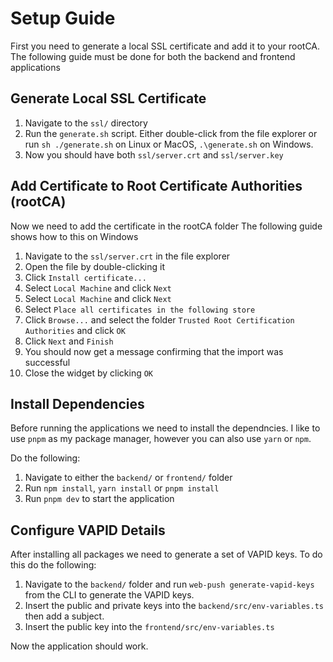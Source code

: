 # Setup Guide

First you need to generate a local SSL certificate and add it to your rootCA. The following guide must be done for both the backend and frontend applications

## Generate Local SSL Certificate

1. Navigate to the `ssl/` directory
2. Run the `generate.sh` script. Either double-click from the file explorer or run `sh ./generate.sh` on Linux or MacOS, `.\generate.sh` on Windows.
3. Now you should have both `ssl/server.crt` and `ssl/server.key`

## Add Certificate to Root Certificate Authorities (rootCA)

Now we need to add the certificate in the rootCA folder
The following guide shows how to this on Windows

1. Navigate to the `ssl/server.crt` in the file explorer
2. Open the file by double-clicking it
3. Click `Install certificate...`
4. Select `Local Machine` and click `Next`
5. Select `Local Machine` and click `Next`
6. Select `Place all certificates in the following store`
7. Click `Browse...` and select the folder `Trusted Root Certification Authorities` and click `OK`
8. Click `Next` and `Finish`
9. You should now get a message confirming that the import was successful
10. Close the widget by clicking `OK`

## Install Dependencies

Before running the applications we need to install the dependncies. I like to use `pnpm` as my package manager, however you can also use `yarn` or `npm`.

Do the following:

1. Navigate to either the `backend/` or `frontend/` folder
2. Run `npm install`, `yarn install` or `pnpm install`
3. Run `pnpm dev` to start the application

## Configure VAPID Details

After installing all packages we need to generate a set of VAPID keys.
To do this do the following:

1. Navigate to the `backend/` folder and run `web-push generate-vapid-keys` from the CLI to generate the VAPID keys.
2. Insert the public and private keys into the `backend/src/env-variables.ts` then add a subject.
3. Insert the public key into the `frontend/src/env-variables.ts`

Now the application should work.
